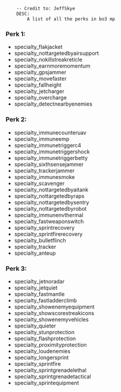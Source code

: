 ```
    -- Credit to: JeffSkye
    DESC:
        A list of all the perks in bo3 mp
```

### Perk 1:
- specialty_flakjacket
- specialty_nottargetedbyairsupport
- specialty_nokillstreakreticle
- specialty_earnmoremomentum
- specialty_gpsjammer
- specialty_movefaster
- specialty_fallheight
- specialty_jetcharger
- specialty_overcharge
- specialty_detectnearbyenemies

### Perk 2:
- specialty_immunecounteruav
- specialty_immuneemp
- specialty_immunetriggerc4
- specialty_immunetriggershock
- specialty_immunetriggerbetty
- specialty_sixthsensejammer
- specialty_trackerjammer
- specialty_immunesmoke
- specialty_scavenger
- specialty_nottargetedbyaitank
- specialty_nottargetedbyraps
- specialty_nottargetedbysentry
- specialty_nottargetedbyrobot
- specialty_immunenvthermal
- specialty_fastweaponswitch
- specialty_sprintrecovery
- specialty_sprintfirerecovery
- specialty_bulletflinch
- specialty_tracker
- specialty_anteup

### Perk 3:
- specialty_jetnoradar
- specialty_jetquiet
- specialty_fastmantle
- specialty_fastladderclimb
- specialty_showenemyequipment
- specialty_showscorestreakicons
- specialty_showenemyvehicles
- specialty_quieter
- specialty_stunprotection
- specialty_flashprotection
- specialty_proximityprotection
- specialty_loudenemies
- specialty_longersprint
- specialty_sprintfire
- specialty_sprintgrenadelethal
- specialty_sprintgrenadetactical
- specialty_sprintequipment
